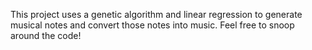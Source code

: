 This project uses a genetic algorithm and linear regression to generate musical notes and convert those notes into music. Feel free to snoop around the code!
